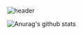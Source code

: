 ![header](https://capsule-render.vercel.app/api?type=cylinder&color=auto&height=300&section=header&text=hiwonwon&fontSize=90)

![Anurag's github stats](https://github-readme-stats.vercel.app/api?username=hiwonwon)

